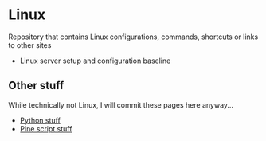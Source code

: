 # Linux
Repository that contains Linux configurations, commands, shortcuts or links to other sites

* Linux server setup and configuration baseline


## Other stuff

While technically not Linux, I will commit these pages here anyway...

* [Python stuff](https://github.com/Willemstijn/Linux/blob/main/Python-stuff.md)
* [Pine script stuff](https://github.com/Willemstijn/Linux/blob/main/Pinescript-stuff.md)

